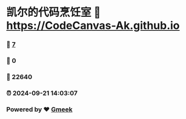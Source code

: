 # 凯尔的代码烹饪室 :link: https://CodeCanvas-Ak.github.io 
### :page_facing_up: [7](https://CodeCanvas-Ak.github.io/tag.html) 
### :speech_balloon: 0 
### :hibiscus: 22640 
### :alarm_clock: 2024-09-21 14:03:07 
### Powered by :heart: [Gmeek](https://github.com/Meekdai/Gmeek)
